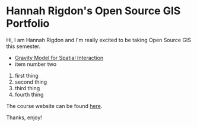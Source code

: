 # Hannah Rigdon's Open Source GIS Portfolio

Hi, I am Hannah Rigdon and I'm really excited to be taking Open Source GIS this semester.

- [Gravity Model for Spatial Interaction](gravity/gravity.md)
- item number two

1. first thing
1. second thing
3. third thing
11111. fourth thing

The course website can be found [here](https://gis4dev.github.io).

Thanks, enjoy!
